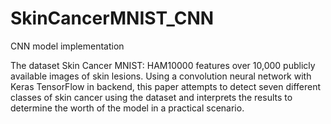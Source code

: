 # SkinCancerMNIST_CNN
CNN model implementation

The dataset Skin Cancer MNIST: HAM10000 features over 10,000 publicly available images of skin lesions. Using a convolution neural network with Keras TensorFlow in backend, this paper attempts to detect seven different classes of skin cancer using the dataset and interprets the results to determine the worth of the model in a practical scenario.
